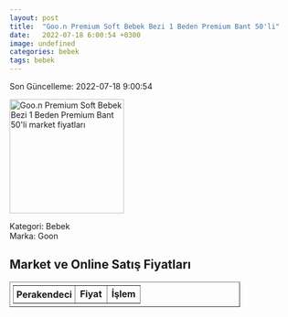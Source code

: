 ```yaml
---
layout: post
title:  "Goo.n Premium Soft Bebek Bezi 1 Beden Premium Bant 50'li"
date:   2022-07-18 6:00:54 +0300
image: undefined
categories: bebek
tags: bebek
---
```


Son Güncelleme: 2022-07-18 9:00:54

<img src="undefined" width="200" alt="Goo.n Premium Soft Bebek Bezi 1 Beden Premium Bant 50'li market fiyatları" />

Kategori: Bebek
<br />
Marka: Goon

<h2>Market ve Online Satış Fiyatları</h2>

<table border="1" style="padding: 5px;width:80%;">
  <tr>
    <td style="padding: 5px;"><strong>Perakendeci</strong></td>
    <td><strong>Fiyat</strong></td>
    <td><strong>İşlem</strong></td>
  </tr>
  
</table>
